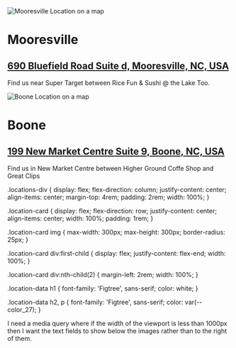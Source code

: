 <div class="locations-div">
    <div class="location-card">
        <div>
            <picture>
                <source srcset="../Images/webp/MooresvilleMap.webp" type="image/webp">
                <img src="../Images/png/MooresvilleMap.png" alt="Mooresville Location on a map">
            </picture>
        </div>
        <div>
            <h1>Mooresville</h1>
            <a href="https://www.google.com/maps/place/AppleJuice+iRepairs+Mooresville/@35.5965143,-80.8714849,17z/data=!3m1!4b1!4m6!3m5!1s0x885154eecfa412d3:0xe040de3de905968e!8m2!3d35.59651!4d-80.86891!16s%2Fg%2F11ddxvwbl5?entry=ttu">
                <h2>690 Bluefield Road Suite d, Mooresville, NC, USA</h2>
            </a>
            <p>Find us near Super Target between Rice Fun & Sushi @ the Lake Too.</p>
        </div>
    </div>
    <div class="location-card">
        <div>
            <picture>
                <source srcset="../Images/webp/booneMap.webp" type="image/webp">
                <img src="../Images/png/booneMap.png" alt="Boone Location on a map">
            </picture>
        </div>
        <div>
            <h1>Boone</h1>
            <a href="https://www.google.com/maps/place/AppleJuice+iRepairs+%7C+Apple+Specialist+Repair+%26+Sales!/@36.2195611,-81.6654539,17z/data=!3m1!4b1!4m6!3m5!1s0x8850fa3b6e764b93:0x6b84f1a34132b072!8m2!3d36.2195568!4d-81.662879!16s%2Fg%2F11b73zvhq2?entry=ttu">
                <h2>199 New Market Centre Suite 9, Boone, NC, USA</h2>
            </a>
            <p>Find us in New Market Centre between Higher Ground Coffe Shop and Great Clips</p>
        </div>
    </div>
</div>

.locations-div {
    display: flex;
    flex-direction: column;
    justify-content: center;
    align-items: center;
    margin-top: 4rem;
    padding: 2rem;
    width: 100%;
}

.location-card {
    display: flex;
    flex-direction: row;
    justify-content: center;
    align-items: center;
    width: 100%;
    padding: 1rem;
}

.location-card img {
    max-width: 300px;
    max-height: 300px;
    border-radius: 25px;
}

.location-card div:first-child {
    display: flex;
    justify-content: flex-end;
    width: 100%;
}

.location-card div:nth-child(2) {
    margin-left: 2rem;
    width: 100%;
}

.location-data h1 {
    font-family: 'Figtree', sans-serif;
    color: white;
}

.location-data h2, p {
    font-family: 'Figtree', sans-serif;
    color: var(--color_27);
}

I need a media query where if the width of the viewport is less than 1000px then I want the text fields to show below the images rather than to the right of them.